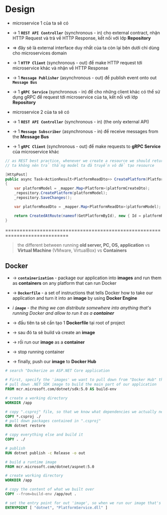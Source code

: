 
# Design
* microservice 1 của ta sẽ có 
* -> 1 **`REST API Controller`** (synchronous - in) cho external contract, nhận HTTP Request và trả về HTTP Response, kết nối với lớp **Repository**
* => đây sẽ là external interface duy nhất của ta còn lại bên dưới chỉ dùng cho microservices domain
* -> 1 **`HTTP Client`** (synchronous - out) để make HTTP request tới microservice khác và nhận về HTTP Response
* -> 1 **`Message Publisher`** (asynchronous - out) để publish event onto out **`Message Bus`**
* -> 1 **`gRPC Service`** (synchronous - in) để cho những client khác có thể sử dụng gRPC để request tới microservice của ta, kết nối với lớp **Repository**

* microservice 2 của ta sẽ có
* -> 1 **`REST API Controller`** (synchronous - in) (the only external API)
* -> 1 **`Message Subscriber`** (asynchronous - in) để receive messages from the **Message Bus**
* -> 1 **`gRPC Client`** (synchronous - out) để make requests to **gRPC Service** của microservice khác 

```cs - PlatformsController.cs
// as REST best practice, whenever we create a resource we should return a HTTP 201 along with the resource we created and also a URI to the resource location
// ta không nên trả thẳng model ta đã truyền vô để tạo resource

[HttpPost]
public async Task<ActionResult<PlatformReadDto>> CreatePlatform(PlatformCreateDto platformCreateDto)
{
    var platformModel = _mapper.Map<Platform>(platformCreateDto);
    _repository.CreatePlatform(platformModel);
    _repository.SaveChanges();

    var platformReadDto = _mapper.Map<PlatformReadDto>(platformModel);

    return CreatedAtRoute(nameof(GetPlatformById), new { Id = platformReadDto.Id }, platformReadDto);
}
```

============================================================================
> the different between running **old server, PC, OS, application** vs **Virtual Machine** (VMware, VirtualBox) vs **Containers**

## Docker
* -> **`containerization`** -  package our application into **images** and run them as **containers** on any platform that can run Docker
* -> **`Dockerfile`** - a set of instructions that tells Docker how to take our application and turn it into an **image** by using **Docker Engine**
* _i **`image`** - the thing we can distribute somewhere into anything that's running Docker and allow to run it as a **container**_

* -> đầu tiên ta sẽ cần tạo 1 **Dockerfile** tại root of project 
* -> sau đó ta sẽ build và create an **image**
* -> rồi run our **image** as a **container**
* -> stop running container
* -> finally, push our **image** to **Docker Hub**

```Dockerfile
# search "Dockerize an ASP.NET Core application

# First, specify the 'images' we want to pull down from "Docker Hub" that we'll use to start our build
# pull down .NET SDK image to build the main part of our application 
FROM mcr.microsoft.com/dotnet/sdk:5.0 AS build-env

# create a working directory
WORKDIR /app

# copy ".csproj" file, so that we know what dependencies we actually need to work with
COPY *.csproj ./
# pull down packages contained in ".csproj"
RUN dotnet restore

# copy everything else and build it 
COPY . ./

# publish
RUN dotnet publish -c Release -o out

# build a runtime image
FROM mcr.microsoft.com/dotnet/aspnet:5.0

# create working directory
WORKDIR /app

# copy the content of what we built over 
COPY --from=build-env /app/out .

# set the entry point for out 'image', so when we run our image that's what gets kicked off 
ENTRYPOINT [ "dotnet", "PlatformService.dll" ]
```